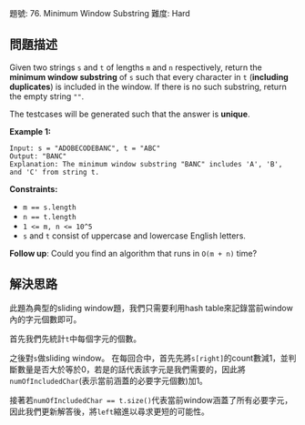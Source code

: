題號: 76. Minimum Window Substring
難度: Hard

## 問題描述
Given two strings `s` and `t` of lengths `m` and `n` respectively, return the **minimum window substring** of `s` such that every character in `t` (**including duplicates**) is included in the window. If there is no such substring, return the empty string `""`.

The testcases will be generated such that the answer is **unique**.

**Example 1:**
```
Input: s = "ADOBECODEBANC", t = "ABC"
Output: "BANC"
Explanation: The minimum window substring "BANC" includes 'A', 'B', and 'C' from string t.
```

**Constraints:**

- `m == s.length`
- `n == t.length`
- `1 <= m, n <= 10^5`
- `s` and `t` consist of uppercase and lowercase English letters.

**Follow up**: Could you find an algorithm that runs in `O(m + n)` time?

## 解決思路
此題為典型的sliding window題，我們只需要利用hash table來記錄當前window內的字元個數即可。

首先我們先統計`t`中每個字元的個數。

之後對`s`做sliding window。
在每回合中，首先先將`s[right]`的count數減1，並判斷數量是否大於等於0，若是的話代表該字元是我們需要的，因此將`numOfIncludedChar`(表示當前涵蓋的必要字元個數)加1。

接著若`numOfIncludedChar == t.size()`代表當前window涵蓋了所有必要字元，因此我們更新解答後，將`left`縮進以尋求更短的可能性。
